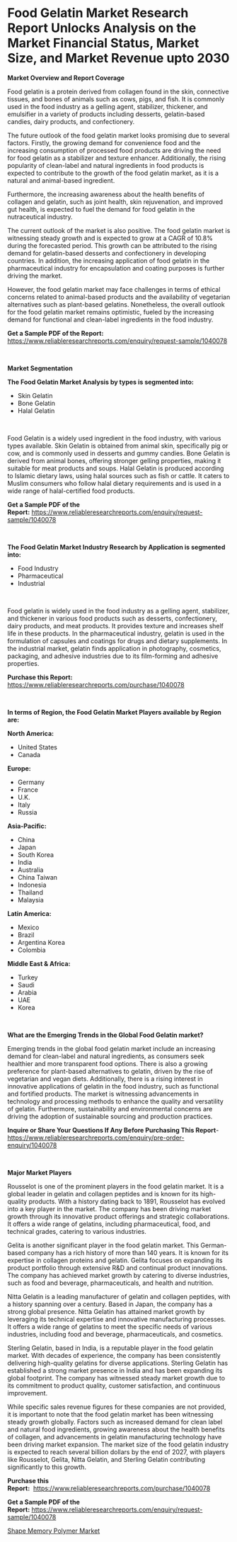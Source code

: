 <p><h1>Food Gelatin Market Research Report Unlocks Analysis on the Market Financial Status, Market Size, and Market Revenue upto 2030</h1></p><p><strong>Market Overview and Report Coverage</strong></p>
<p><p>Food gelatin is a protein derived from collagen found in the skin, connective tissues, and bones of animals such as cows, pigs, and fish. It is commonly used in the food industry as a gelling agent, stabilizer, thickener, and emulsifier in a variety of products including desserts, gelatin-based candies, dairy products, and confectionery.</p><p>The future outlook of the food gelatin market looks promising due to several factors. Firstly, the growing demand for convenience food and the increasing consumption of processed food products are driving the need for food gelatin as a stabilizer and texture enhancer. Additionally, the rising popularity of clean-label and natural ingredients in food products is expected to contribute to the growth of the food gelatin market, as it is a natural and animal-based ingredient.</p><p>Furthermore, the increasing awareness about the health benefits of collagen and gelatin, such as joint health, skin rejuvenation, and improved gut health, is expected to fuel the demand for food gelatin in the nutraceutical industry.</p><p>The current outlook of the market is also positive. The food gelatin market is witnessing steady growth and is expected to grow at a CAGR of 10.8% during the forecasted period. This growth can be attributed to the rising demand for gelatin-based desserts and confectionery in developing countries. In addition, the increasing application of food gelatin in the pharmaceutical industry for encapsulation and coating purposes is further driving the market.</p><p>However, the food gelatin market may face challenges in terms of ethical concerns related to animal-based products and the availability of vegetarian alternatives such as plant-based gelatins. Nonetheless, the overall outlook for the food gelatin market remains optimistic, fueled by the increasing demand for functional and clean-label ingredients in the food industry.</p></p>
<p><strong>Get a Sample PDF of the Report:</strong> <a href="https://www.reliableresearchreports.com/enquiry/request-sample/1040078">https://www.reliableresearchreports.com/enquiry/request-sample/1040078</a></p>
<p>&nbsp;</p>
<p><strong>Market Segmentation</strong></p>
<p><strong>The Food Gelatin Market Analysis by types is segmented into:</strong></p>
<p><ul><li>Skin Gelatin</li><li>Bone Gelatin</li><li>Halal Gelatin</li></ul></p>
<p>&nbsp;</p>
<p><p>Food Gelatin is a widely used ingredient in the food industry, with various types available. Skin Gelatin is obtained from animal skin, specifically pig or cow, and is commonly used in desserts and gummy candies. Bone Gelatin is derived from animal bones, offering stronger gelling properties, making it suitable for meat products and soups. Halal Gelatin is produced according to Islamic dietary laws, using halal sources such as fish or cattle. It caters to Muslim consumers who follow halal dietary requirements and is used in a wide range of halal-certified food products.</p></p>
<p><strong>Get a Sample PDF of the Report:</strong>&nbsp;<a href="https://www.reliableresearchreports.com/enquiry/request-sample/1040078">https://www.reliableresearchreports.com/enquiry/request-sample/1040078</a></p>
<p>&nbsp;</p>
<p><strong>The Food Gelatin Market Industry Research by Application is segmented into:</strong></p>
<p><ul><li>Food Industry</li><li>Pharmaceutical</li><li>Industrial</li></ul></p>
<p>&nbsp;</p>
<p><p>Food gelatin is widely used in the food industry as a gelling agent, stabilizer, and thickener in various food products such as desserts, confectionery, dairy products, and meat products. It provides texture and increases shelf life in these products. In the pharmaceutical industry, gelatin is used in the formulation of capsules and coatings for drugs and dietary supplements. In the industrial market, gelatin finds application in photography, cosmetics, packaging, and adhesive industries due to its film-forming and adhesive properties.</p></p>
<p><strong>Purchase this Report:</strong>&nbsp; <a href="https://www.reliableresearchreports.com/purchase/1040078">https://www.reliableresearchreports.com/purchase/1040078</a></p>
<p>&nbsp;</p>
<p><strong>In terms of Region, the Food Gelatin Market Players available by Region are:</strong></p>
<p>
    <p> <strong> North America: </strong>
        <ul>
            <li>United States</li>
            <li>Canada</li>
        </ul>
        </p> 
    <p> <strong> Europe: </strong>
        <ul>
            <li>Germany</li>
            <li>France</li>
            <li>U.K.</li>
            <li>Italy</li>
            <li>Russia</li>
        </ul>
        </p> 
    <p> <strong> Asia-Pacific: </strong>
        <ul>
            <li>China</li>
            <li>Japan</li>
            <li>South Korea</li>
            <li>India</li>
            <li>Australia</li>
            <li>China Taiwan</li>
            <li>Indonesia</li>
            <li>Thailand</li>
            <li>Malaysia</li>
        </ul>
        </p> 
    <p> <strong> Latin America: </strong>
        <ul>
            <li>Mexico</li>
            <li>Brazil</li>
            <li>Argentina Korea</li>
            <li>Colombia</li>
        </ul>
        </p> 
    <p> <strong> Middle East & Africa: </strong>
        <ul>
            <li>Turkey</li>
            <li>Saudi</li>
            <li>Arabia</li>
            <li>UAE</li>
            <li>Korea</li>
        </ul>
    </p>
    </p>
<p>&nbsp;</p>
<p><strong>What are the Emerging Trends in the Global Food Gelatin market?</strong></p>
<p><p>Emerging trends in the global food gelatin market include an increasing demand for clean-label and natural ingredients, as consumers seek healthier and more transparent food options. There is also a growing preference for plant-based alternatives to gelatin, driven by the rise of vegetarian and vegan diets. Additionally, there is a rising interest in innovative applications of gelatin in the food industry, such as functional and fortified products. The market is witnessing advancements in technology and processing methods to enhance the quality and versatility of gelatin. Furthermore, sustainability and environmental concerns are driving the adoption of sustainable sourcing and production practices.</p></p>
<p><strong>Inquire or Share Your Questions If Any Before Purchasing This Report</strong>- <a href="https://www.reliableresearchreports.com/enquiry/pre-order-enquiry/1040078">https://www.reliableresearchreports.com/enquiry/pre-order-enquiry/1040078</a></p>
<p>&nbsp;</p>
<p><strong>Major Market Players</strong></p>
<p><p>Rousselot is one of the prominent players in the food gelatin market. It is a global leader in gelatin and collagen peptides and is known for its high-quality products. With a history dating back to 1891, Rousselot has evolved into a key player in the market. The company has been driving market growth through its innovative product offerings and strategic collaborations. It offers a wide range of gelatins, including pharmaceutical, food, and technical grades, catering to various industries.</p><p>Gelita is another significant player in the food gelatin market. This German-based company has a rich history of more than 140 years. It is known for its expertise in collagen proteins and gelatin. Gelita focuses on expanding its product portfolio through extensive R&D and continual product innovations. The company has achieved market growth by catering to diverse industries, such as food and beverage, pharmaceuticals, and health and nutrition.</p><p>Nitta Gelatin is a leading manufacturer of gelatin and collagen peptides, with a history spanning over a century. Based in Japan, the company has a strong global presence. Nitta Gelatin has attained market growth by leveraging its technical expertise and innovative manufacturing processes. It offers a wide range of gelatins to meet the specific needs of various industries, including food and beverage, pharmaceuticals, and cosmetics.</p><p>Sterling Gelatin, based in India, is a reputable player in the food gelatin market. With decades of experience, the company has been consistently delivering high-quality gelatins for diverse applications. Sterling Gelatin has established a strong market presence in India and has been expanding its global footprint. The company has witnessed steady market growth due to its commitment to product quality, customer satisfaction, and continuous improvement.</p><p>While specific sales revenue figures for these companies are not provided, it is important to note that the food gelatin market has been witnessing steady growth globally. Factors such as increased demand for clean label and natural food ingredients, growing awareness about the health benefits of collagen, and advancements in gelatin manufacturing technology have been driving market expansion. The market size of the food gelatin industry is expected to reach several billion dollars by the end of 2027, with players like Rousselot, Gelita, Nitta Gelatin, and Sterling Gelatin contributing significantly to this growth.</p></p>
<p><strong>Purchase this Report:</strong>&nbsp;&nbsp;<a href="https://www.reliableresearchreports.com/purchase/1040078">https://www.reliableresearchreports.com/purchase/1040078</a></p>
<p></p>
<p><strong>Get a Sample PDF of the Report:</strong>&nbsp;<a href="https://www.reliableresearchreports.com/enquiry/request-sample/1040078">https://www.reliableresearchreports.com/enquiry/request-sample/1040078</a></p>
<p><p><a href="https://github.com/GroverBarry/Market-Research-Report-List-2/blob/main/shape-memory-polymer-market.md">Shape Memory Polymer Market</a></p></p>